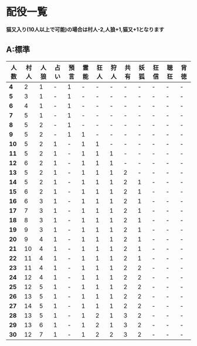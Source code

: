 # 配役一覧

**猫又入り(10人以上で可能)の場合は村人-2,人狼+1,猫又+1となります**


## A:標準

|人数|村人|人狼|占い|預言|霊能|狂人|狩人|共有|妖狐|狂信|聴狂|背徳|
|---|---|---|---|---|---|---|---|---|---|---|---|---|
|**4**|2|1|-|1|-|-|-|-|-|-|-|-|
|**5**|3|1|-|1|-|-|-|-|-|-|-|-|
|**6**|4|1|-|1|-|-|-|-|-|-|-|-|
|**7**|5|1|-|1|-|-|-|-|-|-|-|-|
|**8**|5|2|-|1|-|-|-|-|-|-|-|-|
|**9**|5|2|-|1|1|-|-|-|-|-|-|-|
|**10**|5|2|1|-|1|1|-|-|-|-|-|-|
|**11**|5|2|1|-|1|1|1|-|-|-|-|-|
|**12**|6|2|1|-|1|1|1|-|-|-|-|-|
|**13**|5|2|1|-|1|1|1|2|-|-|-|-|
|**14**|5|2|1|-|1|1|1|2|1|-|-|-|
|**15**|6|2|1|-|1|1|1|2|1|-|-|-|
|**16**|6|3|1|-|1|1|1|2|1|-|-|-|
|**17**|7|3|1|-|1|1|1|2|1|-|-|-|
|**18**|8|3|1|-|1|1|1|2|1|-|-|-|
|**19**|9|3|1|-|1|1|1|2|1|-|-|-|
|**20**|9|4|1|-|1|1|1|2|1|-|-|-|
|**21**|10|4|1|-|1|1|1|2|1|-|-|-|
|**22**|11|4|1|-|1|1|1|2|1|-|-|-|
|**23**|11|4|1|-|1|1|1|2|2|-|-|-|
|**24**|12|4|1|-|1|1|1|2|2|-|-|-|
|**25**|12|5|1|-|1|1|1|2|2|-|-|-|
|**26**|13|5|1|-|1|1|1|2|2|-|-|-|
|**27**|14|5|1|-|1|1|1|2|2|-|-|-|
|**28**|13|5|1|-|1|2|1|3|2|-|-|-|
|**29**|13|6|1|-|1|2|1|3|2|-|-|-|
|**30**|12|7|1|-|1|2|2|3|2|-|-|-|
